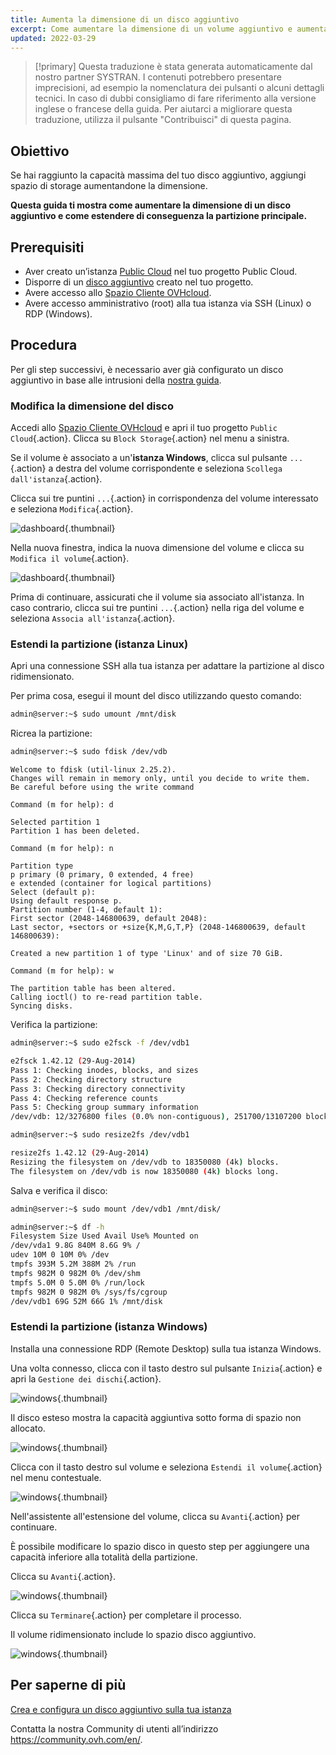 ```yaml
---
title: Aumenta la dimensione di un disco aggiuntivo
excerpt: Come aumentare la dimensione di un volume aggiuntivo e aumentare la sua partizione principale
updated: 2022-03-29
---
```


> [!primary]
> Questa traduzione è stata generata automaticamente dal nostro partner SYSTRAN. I contenuti potrebbero presentare imprecisioni, ad esempio la nomenclatura dei pulsanti o alcuni dettagli tecnici. In caso di dubbi consigliamo di fare riferimento alla versione inglese o francese della guida. Per aiutarci a migliorare questa traduzione, utilizza il pulsante "Contribuisci" di questa pagina.
>


## Obiettivo

Se hai raggiunto la capacità massima del tuo disco aggiuntivo, aggiungi spazio di storage aumentandone la dimensione.  

**Questa guida ti mostra come aumentare la dimensione di un disco aggiuntivo e come estendere di conseguenza la partizione principale.**

## Prerequisiti

- Aver creato un’istanza [Public Cloud](https://www.ovhcloud.com/it/public-cloud/) nel tuo progetto Public Cloud.
- Disporre di un [disco aggiuntivo](/pages/public_cloud/compute/create_and_configure_an_additional_disk_on_an_instance) creato nel tuo progetto.
- Avere accesso allo [Spazio Cliente OVHcloud](https://www.ovh.com/auth/?action=gotomanager&from=https://www.ovh.it/&ovhSubsidiary=it).
- Avere accesso amministrativo (root) alla tua istanza via SSH (Linux) o RDP (Windows).

## Procedura

Per gli step successivi, è necessario aver già configurato un disco aggiuntivo in base alle intrusioni della [nostra guida](/pages/public_cloud/compute/create_and_configure_an_additional_disk_on_an_instance).

### Modifica la dimensione del disco

Accedi allo [Spazio Cliente OVHcloud](https://www.ovh.com/auth/?action=gotomanager&from=https://www.ovh.it/&ovhSubsidiary=it) e apri il tuo progetto `Public Cloud`{.action}. Clicca su `Block Storage`{.action} nel menu a sinistra.

Se il volume è associato a un'**istanza Windows**, clicca sul pulsante `...`{.action} a destra del volume corrispondente e seleziona `Scollega dall'istanza`{.action}.

Clicca sui tre puntini `...`{.action} in corrispondenza del volume interessato e seleziona `Modifica`{.action}.

![dashboard](images/increase-disk-02.png){.thumbnail}

Nella nuova finestra, indica la nuova dimensione del volume e clicca su `Modifica il volume`{.action}.

![dashboard](images/increase-disk-03.png){.thumbnail}

Prima di continuare, assicurati che il volume sia associato all'istanza. In caso contrario, clicca sui tre puntini `...`{.action} nella riga del volume e seleziona `Associa all'istanza`{.action}.

### Estendi la partizione (istanza Linux)

Apri una connessione SSH alla tua istanza per adattare la partizione al disco ridimensionato.

Per prima cosa, esegui il mount del disco utilizzando questo comando:

```bash
admin@server:~$ sudo umount /mnt/disk
```

Ricrea la partizione:

```bash
admin@server:~$ sudo fdisk /dev/vdb
```
```console
Welcome to fdisk (util-linux 2.25.2).
Changes will remain in memory only, until you decide to write them.
Be careful before using the write command
```
```console
Command (m for help): d

Selected partition 1
Partition 1 has been deleted.
```
```console
Command (m for help): n

Partition type
p primary (0 primary, 0 extended, 4 free)
e extended (container for logical partitions)
Select (default p):
Using default response p.
Partition number (1-4, default 1):
First sector (2048-146800639, default 2048):
Last sector, +sectors or +size{K,M,G,T,P} (2048-146800639, default 146800639):

Created a new partition 1 of type 'Linux' and of size 70 GiB.
```
```console
Command (m for help): w

The partition table has been altered.
Calling ioctl() to re-read partition table.
Syncing disks.
```

Verifica la partizione:

```bash
admin@server:~$ sudo e2fsck -f /dev/vdb1

e2fsck 1.42.12 (29-Aug-2014)
Pass 1: Checking inodes, blocks, and sizes
Pass 2: Checking directory structure
Pass 3: Checking directory connectivity
Pass 4: Checking reference counts
Pass 5: Checking group summary information
/dev/vdb: 12/3276800 files (0.0% non-contiguous), 251700/13107200 blocks
```

```bash
admin@server:~$ sudo resize2fs /dev/vdb1

resize2fs 1.42.12 (29-Aug-2014)
Resizing the filesystem on /dev/vdb to 18350080 (4k) blocks.
The filesystem on /dev/vdb is now 18350080 (4k) blocks long.
```

Salva e verifica il disco:

```bash
admin@server:~$ sudo mount /dev/vdb1 /mnt/disk/
```

```bash
admin@server:~$ df -h
Filesystem Size Used Avail Use% Mounted on
/dev/vda1 9.8G 840M 8.6G 9% /
udev 10M 0 10M 0% /dev
tmpfs 393M 5.2M 388M 2% /run
tmpfs 982M 0 982M 0% /dev/shm
tmpfs 5.0M 0 5.0M 0% /run/lock
tmpfs 982M 0 982M 0% /sys/fs/cgroup
/dev/vdb1 69G 52M 66G 1% /mnt/disk
```

### Estendi la partizione (istanza Windows)

Installa una connessione RDP (Remote Desktop) sulla tua istanza Windows.

Una volta connesso, clicca con il tasto destro sul pulsante `Inizia`{.action} e apri la `Gestione dei dischi`{.action}.

![windows](images/resize-win-01.png){.thumbnail}

Il disco esteso mostra la capacità aggiuntiva sotto forma di spazio non allocato.

![windows](images/resize-win-02.png){.thumbnail}

Clicca con il tasto destro sul volume e seleziona `Estendi il volume`{.action} nel menu contestuale.

![windows](images/resize-win-03.png){.thumbnail}

Nell'assistente all'estensione del volume, clicca su `Avanti`{.action} per continuare.

È possibile modificare lo spazio disco in questo step per aggiungere una capacità inferiore alla totalità della partizione.

Clicca su `Avanti`{.action}.

![windows](images/resize-win-04.png){.thumbnail}

Clicca su `Terminare`{.action} per completare il processo.

Il volume ridimensionato include lo spazio disco aggiuntivo.

![windows](images/resize-win-05.png){.thumbnail}

## Per saperne di più

[Crea e configura un disco aggiuntivo sulla tua istanza](/pages/public_cloud/compute/create_and_configure_an_additional_disk_on_an_instance)

Contatta la nostra Community di utenti all’indirizzo <https://community.ovh.com/en/>.